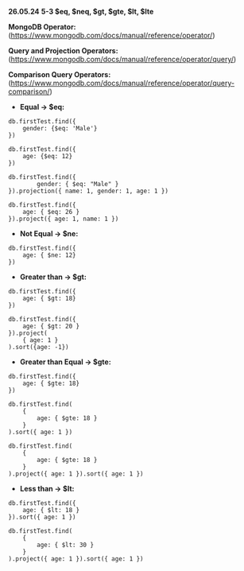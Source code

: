 **26.05.24**
**5-3 $eq, $neq, $gt, $gte, $lt, $lte**

**MongoDB Operator:** (https://www.mongodb.com/docs/manual/reference/operator/)

**Query and Projection Operators:** (https://www.mongodb.com/docs/manual/reference/operator/query/)

**Comparison Query Operators:** (https://www.mongodb.com/docs/manual/reference/operator/query-comparison/)

- **Equal -> $eq:**

```
db.firstTest.find({
    gender: {$eq: 'Male'}
})
```

```
db.firstTest.find({
    age: {$eq: 12}
})
```

```
db.firstTest.find({
        gender: { $eq: "Male" }
}).projection({ name: 1, gender: 1, age: 1 })
```

```
db.firstTest.find({
    age: { $eq: 26 }
}).project({ age: 1, name: 1 })
```

- **Not Equal -> $ne:**

```
db.firstTest.find({
    age: { $ne: 12}
})
```

- **Greater than -> $gt:**

```
db.firstTest.find({
    age: { $gt: 18}
})
```

```
db.firstTest.find({
    age: { $gt: 20 }
}).project(
    { age: 1 }
).sort({age: -1})
```

- **Greater than Equal -> $gte:**

```
db.firstTest.find({
    age: { $gte: 18}
})
```

```
db.firstTest.find(
    {
        age: { $gte: 18 }
    }
).sort({ age: 1 })
```

```
db.firstTest.find(
    {
        age: { $gte: 18 }
    }
).project({ age: 1 }).sort({ age: 1 })
```

- **Less than -> $lt:**

```
db.firstTest.find({
    age: { $lt: 18 }
}).sort({ age: 1 })
```

```
db.firstTest.find(
    {
        age: { $lt: 30 }
    }
).project({ age: 1 }).sort({ age: 1 })
```
